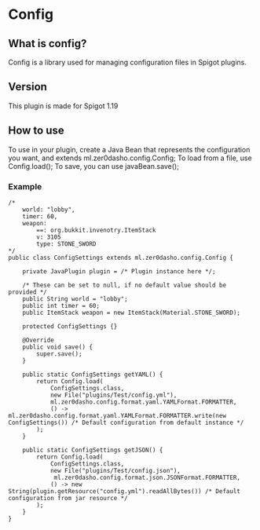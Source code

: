 # Config
## What is config?
Config is a library used for managing configuration files in Spigot plugins.  

## Version
This plugin is made for Spigot 1.19  

## How to use

To use in your plugin, create a Java Bean that represents the configuration you want, and extends ml.zer0dasho.config.Config;
To load from a file, use Config.load();
To save, you can use javaBean.save();

### Example

```
/*
    world: "lobby",
    timer: 60,
    weapon:
        ==: org.bukkit.invenotry.ItemStack
        v: 3105
        type: STONE_SWORD
*/
public class ConfigSettings extends ml.zer0dasho.config.Config {

    private JavaPlugin plugin = /* Plugin instance here */;

    /* These can be set to null, if no default value should be provided */
    public String world = "lobby";
    public int timer = 60;
    public ItemStack weapon = new ItemStack(Material.STONE_SWORD);
    
    protected ConfigSettings {}
    
    @Override
    public void save() {
        super.save();
    }
    
    public static ConfigSettings getYAML() {
        return Config.load(
            ConfigSettings.class, 
            new File("plugins/Test/config.yml"), 
            ml.zer0dasho.config.format.yaml.YAMLFormat.FORMATTER, 
            () ->  ml.zer0dasho.config.format.yaml.YAMLFormat.FORMATTER.write(new ConfigSettings()) /* Default configuration from default instance */
        );
    }
    
    public static ConfigSettings getJSON() {
        return Config.load(
            ConfigSettings.class,
            new File("plugins/Test/config.json"),
             ml.zer0dasho.config.format.json.JSONFormat.FORMATTER,
            () -> new String(plugin.getResource("config.yml").readAllBytes()) /* Default configuration from jar resource */
        );
    }
}
```